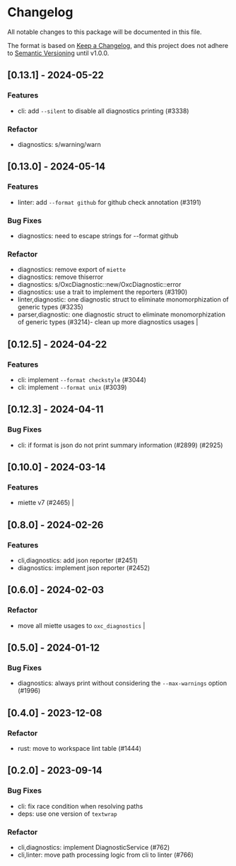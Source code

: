 # Changelog

All notable changes to this package will be documented in this file.

The format is based on [Keep a Changelog](https://keepachangelog.com/en/1.0.0/), and this project does not adhere to [Semantic Versioning](https://semver.org/spec/v2.0.0.html) until v1.0.0.

## [0.13.1] - 2024-05-22

### Features

* cli: add `--silent` to disable all diagnostics printing (#3338)

### Refactor

* diagnostics: s/warning/warn

## [0.13.0] - 2024-05-14

### Features

* linter: add `--format github` for github check annotation (#3191)

### Bug Fixes

* diagnostics: need to escape strings for --format github

### Refactor

* diagnostics: remove export of `miette`
* diagnostics: remove thiserror
* diagnostics: s/OxcDiagnostic::new/OxcDiagnostic::error
* diagnostics: use a trait to implement the reporters (#3190)
* linter,diagnostic: one diagnostic struct to eliminate monomorphization of generic types (#3235)
* parser,diagnostic: one diagnostic struct to eliminate monomorphization of generic types (#3214)- clean up more diagnostics usages |

## [0.12.5] - 2024-04-22

### Features

* cli: implement `--format checkstyle` (#3044)
* cli: implement `--format unix` (#3039)

## [0.12.3] - 2024-04-11

### Bug Fixes

* cli: if format is json do not print summary information (#2899) (#2925)

## [0.10.0] - 2024-03-14

### Features
- miette v7 (#2465) |

## [0.8.0] - 2024-02-26

### Features

* cli,diagnostics: add json reporter (#2451)
* diagnostics: implement json reporter (#2452)

## [0.6.0] - 2024-02-03

### Refactor
- move all miette usages to `oxc_diagnostics` |

## [0.5.0] - 2024-01-12

### Bug Fixes

* diagnostics: always print without considering the `--max-warnings` option (#1996)

## [0.4.0] - 2023-12-08

### Refactor

* rust: move to workspace lint table (#1444)

## [0.2.0] - 2023-09-14

### Bug Fixes

* cli: fix race condition when resolving paths
* deps: use one version of `textwrap`

### Refactor

* cli,diagnostics: implement DiagnosticService (#762)
* cli,linter: move path processing logic from cli to linter (#766)


